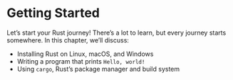 # Getting Started

Let’s start your Rust journey! There’s a lot to learn, but every journey starts
somewhere. In this chapter, we’ll discuss:

- Installing Rust on Linux, macOS, and Windows
- Writing a program that prints `Hello, world!`
- Using `cargo`, Rust’s package manager and build system